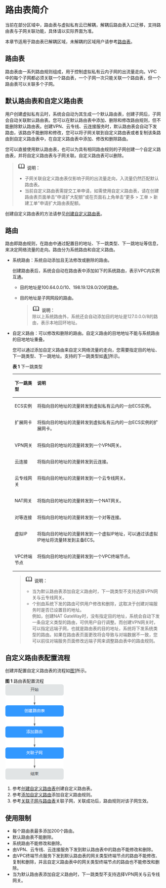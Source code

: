 # 路由表简介<a name="route_0010"></a>

当前在部分区域中，路由表与虚拟私有云已解耦，解耦后路由表入口迁移，支持路由表与子网关联功能，具体请以实际界面为准。

本章节适用于路由表已解耦区域，未解耦的区域用户请参考[路由表](路由表-UG.md)。

## 路由表<a name="zh-cn_topic_0212076956_section16876512249"></a>

路由表由一系列路由规则组成，用于控制虚拟私有云内子网的出流量走向。VPC中的每个子网都必须关联一个路由表，一个子网一次只能关联一个路由表，但一个路由表可以关联多个子网。

## 默认路由表和自定义路由表<a name="zh-cn_topic_0212076956_section6611164205816"></a>

用户创建虚拟私有云时，系统会自动为其生成一个默认路由表，创建子网后，子网会自动关联默认路由表。您可以在默认路由表中添加、删除和修改路由规则，但不能删除默认路由表。创建VPN、云专线、云连接服务时，默认路由表会自动下发路由，该路由不能删除和修改，您可以将子网关联到自定义路由表或者复制该条路由到自定义路由表中，在自定义路由表中添加、修改和删除路由。

您可以直接使用默认路由表，也可以为具有相同路由规则的子网创建一个自定义路由表，并将自定义路由表与子网关联。自定义路由表可以删除。

>![](public_sys-resources/icon-note.gif) **说明：**   
>-   子网关联自定义路由表仅影响子网的出流量走向，入流量仍然匹配默认路由表。  
>-   当前自定义路由表需提交工单申请，如需使用自定义路由表，请在创建路由表页面单击“申请扩大配额”或在页面右上角单击“更多 \> 工单 \> 新建工单”申请扩大路由表配额。  

创建自定义路由表的方法请参见[创建自定义路由表](创建自定义路由表.md)。

## 路由<a name="zh-cn_topic_0212076956_section1285819527334"></a>

路由即路由规则，在路由中通过配置目的地址、下一跳类型、下一跳地址等信息，来决定网络流量的走向。路由分为系统路由和自定义路由。

-   系统路由：系统自动添加且无法修改或删除的路由。

    创建路由表后，系统会自动在路由表中添加如下的系统路由，表示VPC内实例互通。

    -   目的地址是100.64.0.0/10、198.19.128.0/20的路由。
    -   目的地址是子网网段的路由。

        >![](public_sys-resources/icon-note.gif) **说明：**   
        >除以上系统路由外，系统还会自动添加目的地址是127.0.0.0/8的路由，表示本地回环地址。  


-   自定义路由：可以修改和删除的路由。自定义路由的目地地址不能与系统路由的目地地址重叠。

    您可以通过添加自定义路由来自定义网络流量的走向，您需要指定目的地址、下一跳类型、下一跳地址。支持的下一跳类型如[表1](#zh-cn_topic_0212076956_table1727714140542)所示。

    **表 1**  下一跳类型

    <a name="zh-cn_topic_0212076956_table1727714140542"></a>
    <table><thead align="left"><tr id="zh-cn_topic_0212076956_row13277814115411"><th class="cellrowborder" valign="top" width="15.129999999999999%" id="mcps1.2.3.1.1"><p id="zh-cn_topic_0212076956_p1427720144540"><a name="zh-cn_topic_0212076956_p1427720144540"></a><a name="zh-cn_topic_0212076956_p1427720144540"></a>下一跳类型</p>
    </th>
    <th class="cellrowborder" valign="top" width="84.87%" id="mcps1.2.3.1.2"><p id="zh-cn_topic_0212076956_p6277114195415"><a name="zh-cn_topic_0212076956_p6277114195415"></a><a name="zh-cn_topic_0212076956_p6277114195415"></a>说明</p>
    </th>
    </tr>
    </thead>
    <tbody><tr id="zh-cn_topic_0212076956_row112771014105411"><td class="cellrowborder" valign="top" width="15.129999999999999%" headers="mcps1.2.3.1.1 "><p id="zh-cn_topic_0212076956_p1927719149547"><a name="zh-cn_topic_0212076956_p1927719149547"></a><a name="zh-cn_topic_0212076956_p1927719149547"></a>ECS实例</p>
    </td>
    <td class="cellrowborder" valign="top" width="84.87%" headers="mcps1.2.3.1.2 "><p id="zh-cn_topic_0212076956_p17277161415418"><a name="zh-cn_topic_0212076956_p17277161415418"></a><a name="zh-cn_topic_0212076956_p17277161415418"></a>将指向目的地址的流量转发到虚拟私有云内的一台ECS实例。</p>
    </td>
    </tr>
    <tr id="zh-cn_topic_0212076956_row327761465419"><td class="cellrowborder" valign="top" width="15.129999999999999%" headers="mcps1.2.3.1.1 "><p id="zh-cn_topic_0212076956_p827791485414"><a name="zh-cn_topic_0212076956_p827791485414"></a><a name="zh-cn_topic_0212076956_p827791485414"></a>扩展网卡</p>
    </td>
    <td class="cellrowborder" valign="top" width="84.87%" headers="mcps1.2.3.1.2 "><p id="zh-cn_topic_0212076956_p10750143185612"><a name="zh-cn_topic_0212076956_p10750143185612"></a><a name="zh-cn_topic_0212076956_p10750143185612"></a>将指向目的地址的流量转发到虚拟私有云内的一台ECS实例的扩展网卡。</p>
    </td>
    </tr>
    <tr id="zh-cn_topic_0212076956_row427719141546"><td class="cellrowborder" valign="top" width="15.129999999999999%" headers="mcps1.2.3.1.1 "><p id="zh-cn_topic_0212076956_p4277101416541"><a name="zh-cn_topic_0212076956_p4277101416541"></a><a name="zh-cn_topic_0212076956_p4277101416541"></a>VPN网关</p>
    </td>
    <td class="cellrowborder" valign="top" width="84.87%" headers="mcps1.2.3.1.2 "><p id="zh-cn_topic_0212076956_p7277514165419"><a name="zh-cn_topic_0212076956_p7277514165419"></a><a name="zh-cn_topic_0212076956_p7277514165419"></a>将指向目的地址的流量转发到一个VPN网关。</p>
    </td>
    </tr>
    <tr id="zh-cn_topic_0212076956_row112771314145417"><td class="cellrowborder" valign="top" width="15.129999999999999%" headers="mcps1.2.3.1.1 "><p id="zh-cn_topic_0212076956_p227741425411"><a name="zh-cn_topic_0212076956_p227741425411"></a><a name="zh-cn_topic_0212076956_p227741425411"></a>云连接</p>
    </td>
    <td class="cellrowborder" valign="top" width="84.87%" headers="mcps1.2.3.1.2 "><p id="zh-cn_topic_0212076956_p13277014125420"><a name="zh-cn_topic_0212076956_p13277014125420"></a><a name="zh-cn_topic_0212076956_p13277014125420"></a>将指向目的地址的流量转发到云连接。</p>
    </td>
    </tr>
    <tr id="zh-cn_topic_0212076956_row62774144548"><td class="cellrowborder" valign="top" width="15.129999999999999%" headers="mcps1.2.3.1.1 "><p id="zh-cn_topic_0212076956_p1277314115417"><a name="zh-cn_topic_0212076956_p1277314115417"></a><a name="zh-cn_topic_0212076956_p1277314115417"></a>云专线网关</p>
    </td>
    <td class="cellrowborder" valign="top" width="84.87%" headers="mcps1.2.3.1.2 "><p id="zh-cn_topic_0212076956_p132774141542"><a name="zh-cn_topic_0212076956_p132774141542"></a><a name="zh-cn_topic_0212076956_p132774141542"></a>将指向目的地址的流量转发到一个云专线网关。</p>
    </td>
    </tr>
    <tr id="zh-cn_topic_0212076956_row112776144548"><td class="cellrowborder" valign="top" width="15.129999999999999%" headers="mcps1.2.3.1.1 "><p id="zh-cn_topic_0212076956_p227791413548"><a name="zh-cn_topic_0212076956_p227791413548"></a><a name="zh-cn_topic_0212076956_p227791413548"></a>NAT网关</p>
    </td>
    <td class="cellrowborder" valign="top" width="84.87%" headers="mcps1.2.3.1.2 "><p id="zh-cn_topic_0212076956_p0277181475413"><a name="zh-cn_topic_0212076956_p0277181475413"></a><a name="zh-cn_topic_0212076956_p0277181475413"></a>将指向目的地址的流量转发到一个NAT网关。</p>
    </td>
    </tr>
    <tr id="zh-cn_topic_0212076956_row10277171416546"><td class="cellrowborder" valign="top" width="15.129999999999999%" headers="mcps1.2.3.1.1 "><p id="zh-cn_topic_0212076956_p1727714149546"><a name="zh-cn_topic_0212076956_p1727714149546"></a><a name="zh-cn_topic_0212076956_p1727714149546"></a>对等连接</p>
    </td>
    <td class="cellrowborder" valign="top" width="84.87%" headers="mcps1.2.3.1.2 "><p id="zh-cn_topic_0212076956_p22771814135413"><a name="zh-cn_topic_0212076956_p22771814135413"></a><a name="zh-cn_topic_0212076956_p22771814135413"></a>将指向目的地址的流量转发到一个对等连接。</p>
    </td>
    </tr>
    <tr id="zh-cn_topic_0212076956_row1781535195512"><td class="cellrowborder" valign="top" width="15.129999999999999%" headers="mcps1.2.3.1.1 "><p id="zh-cn_topic_0212076956_p27863516551"><a name="zh-cn_topic_0212076956_p27863516551"></a><a name="zh-cn_topic_0212076956_p27863516551"></a>虚拟IP</p>
    </td>
    <td class="cellrowborder" valign="top" width="84.87%" headers="mcps1.2.3.1.2 "><p id="zh-cn_topic_0212076956_p978123515556"><a name="zh-cn_topic_0212076956_p978123515556"></a><a name="zh-cn_topic_0212076956_p978123515556"></a>将指向目的地址的流量转发到一个虚拟IP地址，可以通过该虚拟IP地址将流量转发到主备ECS。</p>
    </td>
    </tr>
    <tr id="zh-cn_topic_0212076956_row1653212151559"><td class="cellrowborder" valign="top" width="15.129999999999999%" headers="mcps1.2.3.1.1 "><p id="zh-cn_topic_0212076956_p1753341525512"><a name="zh-cn_topic_0212076956_p1753341525512"></a><a name="zh-cn_topic_0212076956_p1753341525512"></a>VPC终端节点</p>
    </td>
    <td class="cellrowborder" valign="top" width="84.87%" headers="mcps1.2.3.1.2 "><p id="zh-cn_topic_0212076956_p8533101585519"><a name="zh-cn_topic_0212076956_p8533101585519"></a><a name="zh-cn_topic_0212076956_p8533101585519"></a>将指向目的地址的流量转发到一个VPC终端节点。</p>
    </td>
    </tr>
    </tbody>
    </table>

    >![](public_sys-resources/icon-note.gif) **说明：**   
    >-   当为默认路由表添加自定义路由时，下一跳类型不支持选择VPN网关与云专线网关。  
    >-   个别由系统下发的路由可供用户修改和删除，这取决于创建对端服务时是否已设置目的地址。  
    >    例如，创建NAT GateWay时，没有指定目的地址，系统会自动下发一条自定义类型的路由，可供用户自行调整。而创建VPN网关时，可以指定远端子网，也就是路由表的目的地址，系统将下发系统类型的路由。如果在路由表页面更改将会导致与对端数据不一致，您可以前往对端服务页面修改远端子网来调整路由表中的路由规则。  


## 自定义路由表配置流程<a name="zh-cn_topic_0212076956_section1642985916554"></a>

创建并配置自定义路由表的流程如[图1](#zh-cn_topic_0212076956_fig16862186152219)所示。

**图 1**  路由表配置流程<a name="zh-cn_topic_0212076956_fig16862186152219"></a>  
![](figures/路由表配置流程.png "路由表配置流程")

1.  参考[创建自定义路由表](创建自定义路由表.md)创建自定义路由表。
2.  参考[添加自定义路由](添加自定义路由-1.md)添加自定义路由规则。
3.  参考[关联子网与路由表](关联子网与路由表.md)关联子网，关联成功后，路由规则对该子网生效。

## 使用限制<a name="zh-cn_topic_0212076956_section195914453249"></a>

-   每个路由表最多添加200个路由。
-   默认路由表不能删除。
-   系统路由不能修改和删除。
-   由VPN、云专线、云连接服务下发到默认路由表中的路由不能修改和删除。
-   由VPC终端节点服务下发到默认路由表的网关类型终端节点的路由不能修改、复制和删除，并且自定义路由表中的网关类型终端节点的路由也不能修改和删除。
-   当为默认路由表添加自定义路由时，下一跳类型不支持选择VPN网关与云专线网关。

